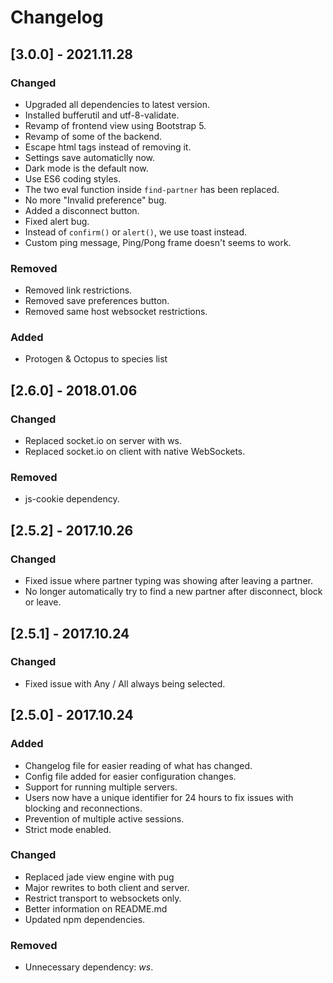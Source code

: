 # Changelog

## [3.0.0] - 2021.11.28
### Changed
- Upgraded all dependencies to latest version.
- Installed bufferutil and utf-8-validate.
- Revamp of frontend view using Bootstrap 5.
- Revamp of some of the backend.
- Escape html tags instead of removing it.
- Settings save automaticlly now.
- Dark mode is the default now.
- Use ES6 coding styles.
- The two eval function inside `find-partner` has been replaced.
- No more "Invalid preference" bug.
- Added a disconnect button.
- Fixed alert bug.
- Instead of `confirm()` or `alert()`, we use toast instead.
- Custom ping message, Ping/Pong frame doesn't seems to work.

### Removed
- Removed link restrictions.
- Removed save preferences button.
- Removed same host websocket restrictions.

### Added
- Protogen & Octopus to species list

## [2.6.0] - 2018.01.06
### Changed
- Replaced socket.io on server with ws.
- Replaced socket.io on client with native WebSockets.

### Removed
- js-cookie dependency.

## [2.5.2] - 2017.10.26
### Changed
- Fixed issue where partner typing was showing after leaving a partner.
- No longer automatically try to find a new partner after disconnect, block or leave.

## [2.5.1] - 2017.10.24
### Changed
- Fixed issue with Any / All always being selected.

## [2.5.0] - 2017.10.24
### Added
- Changelog file for easier reading of what has changed.
- Config file added for easier configuration changes.
- Support for running multiple servers.
- Users now have a unique identifier for 24 hours to fix issues with blocking and reconnections.
- Prevention of multiple active sessions.
- Strict mode enabled.

### Changed
- Replaced jade view engine with pug
- Major rewrites to both client and server.
- Restrict transport to websockets only.
- Better information on README.md
- Updated npm dependencies.

### Removed
- Unnecessary dependency: *ws*.

